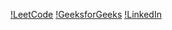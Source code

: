 [!LeetCode](https://leetcode.com/rajxsv/)
[!GeeksforGeeks](https://auth.geeksforgeeks.org/user/rajessvee/?utm_source=geeksforgeeks&utm_medium=my_profile&utm_campaign=auth_user)
[!LinkedIn](https://www.linkedin.com/in/rajpreet-singh-b8200a224/)
